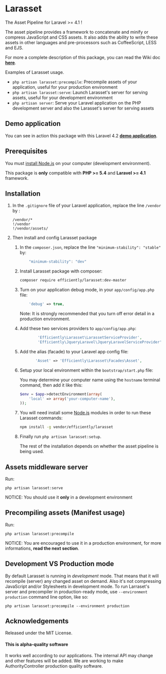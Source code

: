 Larasset
========

The Asset Pipeline for Laravel >= 4.1 !

The asset pipeline provides a framework to concatenate and minify or compress
JavaScript and CSS assets. It also adds the ability to write these assets in
other languages and pre-processors such as CoffeeScript, LESS and EJS.

For more a complete description of this package, you can read the Wiki doc **[here](https://github.com/efficiently/larasset/wiki/Asset-pipeline)**.

Examples of Larasset usage.

- `php artisan larasset:precompile`: Precompile assets of your application, useful for your production environment
- `php artisan larasset:serve`:      Launch Larasset's server for serving assets, useful for your development environment
- `php artisan server`:              Serve your Laravel application on the PHP development server and also the Larasset's server for serving assets

Demo application
----------------

You can see in action this package with this Laravel 4.2 [**demo application**](https://github.com/efficiently/laravel_larasset_app).

Prerequisites
-------------

You must [install Node.js](http://nodejs.org) on your computer (development environment).

This package is **only** compatible with **PHP >= 5.4** and **Laravel >= 4.1** framework.

Installation
------------

1. In the `.gitignore` file of your Laravel application, replace the line `/vendor` by :

    ```
    /vendor/*
    !/vendor
    !/vendor/assets/
    ```

2. Then install and config Larasset package

    1. In the `composer.json`, replace the line `"minimum-stability": "stable"` by:

        ```javascript
            "minimum-stability": "dev"
        ```

    2. Install Larasset package with composer:
    
        ```sh
        composer require efficiently/larasset:dev-master
        ```
        
    3. Turn on your application debug mode, in your `app/config/app.php` file:
        
        ```php
            'debug' => true,
        ```
        
        Note: It is strongly recommended that you turn off error detail in a production environment.

	4. Add these two services providers to `app/config/app.php`:

        ```php
                'Efficiently\Larasset\LarassetServiceProvider',
                'Efficiently\JqueryLaravel\JqueryLaravelServiceProvider',
        ```

    5. Add the alias (facade) to your Laravel app config file:

        ```php
               'Asset' => 'Efficiently\Larasset\Facades\Asset',
        ```

    6. Setup your local environment within the `bootstrap/start.php` file:

        You may determine your computer name using the `hostname` terminal command, then add it like this:

        ```php
        $env = $app->detectEnvironment(array(
            'local' => array('your-computer-name'),
        ));
        ```

    7. You will need install some [Node.js](http://nodejs.org/) modules in order to run these Larasset commands:

        ```sh
        npm install -g vendor/efficiently/larasset
        ```

    8. Finally run `php artisan larasset:setup`.
	
	    The rest of the installation depends on whether the asset pipeline is being used.

Assets middleware server
------------------------

Run:

    php artisan larasset:serve

NOTICE: You should use it **only** in a development environment


Precompiling assets (Manifest usage)
------------------------------------

Run:

    php artisan larasset:precompile

NOTICE: You are encouraged to use it in a production environment, 
for more informations, **read the next section**.


Development VS Production mode
------------------------------

By default Larasset is running in _development_ mode. That means that it will
recompile (server) any changed asset on demand. Also it's not compressing
JavaScript and/or Stylesheets in development mode. To run Larraset's server and
precompiler in production-ready mode, use `--environment production` command line
option, like so:

    php artisan larasset:precompile --environment production


Acknowledgements
----------------

Released under the MIT License.

#### This is alpha-quality software
It works well according to our applications. The internal API may change and other features will be added.
We are working to make AuthorityController production quality software.